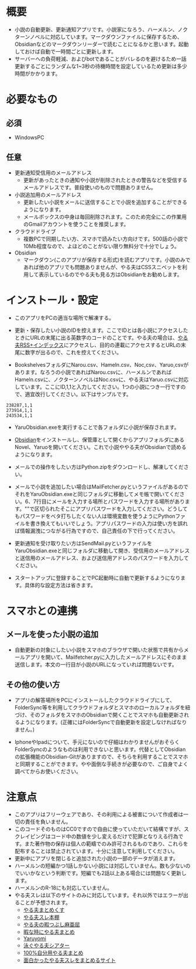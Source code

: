 # 概要　
- 小説の自動更新、更新通知アプリです。小説家になろう、ハーメルン、ノクターンノベルに対応しています。マークダウンファイルに保存するため、Obsidianなどのマークダウンリーダーで読むことになるかと思います。起動しておけば自動で一時間ごとに更新します。
- サーバーへの負荷軽減、およびbotであることがバレるのを避けるため一話更新するごとにランダムな1~3秒の待機時間を設定しているため更新は多少時間がかかります。

# 必要なもの
## 必須
- WindowsPC
## 任意
- 更新通知受信用のメールアドレス 
    - 更新があったときの通知や小説が削除されたときの警告などを受信するメールアドレスです。普段使いのもので問題ありません。
- 小説追加用のメールアドレス
    - 更新したい小説をメールに送信することで小説を追加することができるようになります。
    - メールボックスの中身は毎回削除されます。このため完全にこの作業用のGmailアカウントを使うことを推奨します。
- クラウドドライブ 
    - 複数PCで同期したい方、スマホで読みたい方向けです。500話の小説で10Mb程度なので、よほどのことがない限り無料分で十分でしょう。
- Obsidian 
    - マークダウン(このアプリが保存する形式)を読むアプリです。小説のみであれば他のアプリでも問題ありませんが、やる夫はCSSスニペットを利用して表示しているのでやる夫も見る方はObsidianをお勧めします。

# インストール・設定
- このアプリをPCの適当な場所で解凍する。

- 更新・保存したい小説のIDを控えます。ここでIDとは各小説にアクセスしたときにURLの末尾に出る英数字のコードのことです。やる夫の場合は、[やる夫RSS+インデックス](https://rss.r401.net/)にアクセスし、目的の連載にアクセスするとURLの末尾に数字が出るので、これを控えてください。

- BookshelvesフォルダにNarou.csv、Hameln.csv、Noc,csv、Yaruo,csvがあります。なろうの小説であればNarou.csvに、ハーメルンであればHameln.csvに、ノクターンノベルはNoc.csvに、やる夫はYaruo.csvに対応しています。ここにID,1,1と入力してください。1つの小説につき一行ですので、適宜改行してください。以下はサンプルです。
```
238287,1,1
273914,1,1
243534,1,1
```

- YaruObsidian.exeを実行することで各フォルダに小説が保存されます。

- [Obsidian](https://obsidian.md/)をインストールし、保管庫として開くからアプリフォルダにあるNovel、Yaruoを開いてください。これで小説ややる夫がObsidianで読めるようになります。

- メールでの操作をしたい方はPython.zipをダウンロードし、解凍してください。

- メールで小説を追加したい場合はMailFetcher.pyというファイルがあるのでそれをYaruObsidian.exeと同じフォルダに移動してメモ帳で開いてください。6、7行目にメールを入力する場所とパスワードを入力する場所があります。""で区切られたそこにアプリパスワードを入力してください。どうしてもパスワードをベタ打ちしたくない人は環境変数を使うようにPythonファイルを書き換えてもいいでしょう。アプリパスワードの入力は使い方を誤れば情報漏洩につながる行為ですので、自己責任の下で行ってください。

- 更新通知を受け取りたい方はSendMail.pyというファイルをYaruObsidian.exeと同じフォルダに移動して開き、受信用のメールアドレスと送信用のメールアドレス、および送信用アドレスのパスワードを入力してください。

- スタートアップに登録することでPC起動時に自動で更新するようになります。具体的な設定方法は省きます。

# スマホとの連携
## メールを使った小説の追加
- 自動更新の対象にしたい小説をスマホのブラウザで開いた状態で共有からメールアプリを開いて、Mailfetcher.pyに入力したメールアドレスにそのまま送信します。本文の一行目が小説のURLになっていれば問題ないです。

## その他の使い方

- アプリの解答場所をPCにインストールしたクラウドドライブにして、FolderSync等を利用してクラウドフォルダとスマホのローカルフォルダを紐づけ、そのフォルダをスマホのObsidianで開くことでスマホも自動更新されるようになります。(正確にはFolderSyncで自動更新を設定しなければなりません。)

- IphoneやIpadについて、手元にないので仔細はわかりませんがおそらくFolderSyncのようなものは利用できないと思います。代替としてObsidianの拡張機能のObsidian-Gitがありますので、そちらを利用することでスマホと同期することができます。やや面倒な手続きが必要なので、ご自身でよく調べてからお使いください。

# 注意点
- このアプリはフリーウェアであり、その利用による被害について作成者は一切の責任を負いません。
- このコードそのものはCC0ですので自由に使っていただいて結構ですが、スクレイピングはコード中の数値を少し変えるだけで犯罪となりえる行為です。また著作物の保存は個人の範疇でのみ許可されるものであり、これらを配布することは禁止されています。十分に注意して利用してください。
- 更新中にアプリを閉じると追加された小説の一部のデータが消えます。
- ハーメルンの短編かつ1話しかない小説には対応していません。数も少ないのでいいかなという判断です。短編でも2話以上ある場合には問題なく更新します。
- ハーメルンのR-18にも対応していません。
- やる夫スレは以下のサイトのみに対応しています。それ以外ではエラーが出ることが予想されます。
    - [やる夫まとめくす](https://rss.r401.net/yaruo/sites/185)
    - [やる夫スレ本棚](https://rss.r401.net/yaruo/sites/184)
    - [やる夫の暇つぶし麻亜屈](https://rss.r401.net/yaruo/sites/57)
    - [暇な時にやる夫まとめ](https://rss.r401.net/yaruo/sites/139)
    - [Yaruyomi](https://rss.r401.net/yaruo/sites/3)
    - [泳ぐやる夫シアター](https://rss.r401.net/yaruo/sites/14)
    - [100%自分用やる夫まとめ](100%自分用やる夫まとめ)
    - [面白かったやる夫スレをまとめるサイト](https://rss.r401.net/yaruo/sites/122)
